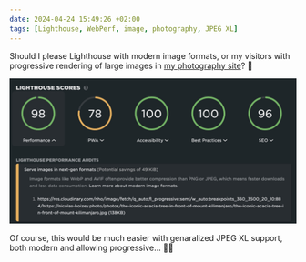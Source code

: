```yaml
---
date: 2024-04-24 15:49:26 +02:00
tags: [Lighthouse, WebPerf, image, photography, JPEG XL]
---
```


Should I please Lighthouse with modern image formats, or my visitors with progressive rendering of large images in [my photography site](https://nicolas-hoizey.photo)? 🤔

![screenshot of Lighthouse score in SpeedCurve, with a recommendation to use modern image formats](lighthouse-images-next-gen-formats.jpg)

Of course, this would be much easier with genaralized JPEG XL support, both modern and allowing progressive… 🤷‍♂️
